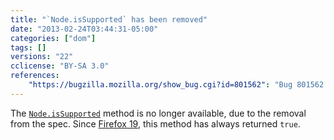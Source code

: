 ```yaml
---
title: "`Node.isSupported` has been removed"
date: "2013-02-24T03:44:31-05:00"
categories: ["dom"]
tags: []
versions: "22"
cclicense: "BY-SA 3.0"
references:
    "https://bugzilla.mozilla.org/show_bug.cgi?id=801562": "Bug 801562 – Remove Node.isSupported"
---
```

The [`Node.isSupported`](https://developer.mozilla.org/en-US/docs/Web/API/Node.isSupported) method is no longer available, due to the removal from the spec. Since [Firefox 19](https://www.fxsitecompat.com/en-US/docs/2012/hasfeature-issupported-methods-now-always-return-true/), this method has always returned `true`.
